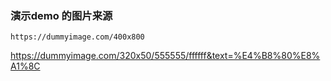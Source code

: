 ### 演示demo 的图片来源
```
https://dummyimage.com/400x800
```
https://dummyimage.com/320x50/555555/ffffff&text=%E4%B8%80%E8%A1%8C